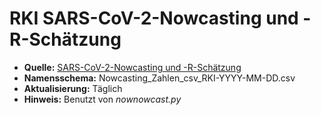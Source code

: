 # RKI SARS-CoV-2-Nowcasting und -R-Schätzung
* **Quelle:** [SARS-CoV-2-Nowcasting und -R-Schätzung](https://github.com/robert-koch-institut/SARS-CoV-2-Nowcasting_und_-R-Schaetzung/tree/main/Archiv)
* **Namensschema:** Nowcasting_Zahlen_csv_RKI-YYYY-MM-DD.csv
* **Aktualisierung:** Täglich
* **Hinweis:** Benutzt von *nownowcast.py*